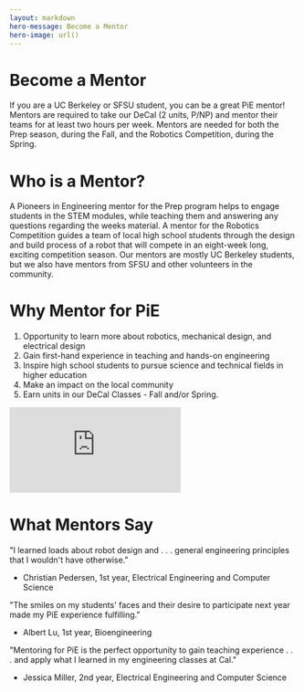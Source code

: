 ```yaml
---
layout: markdown
hero-message: Become a Mentor
hero-image: url()
---
```


# Become a Mentor
If you are a UC Berkeley or SFSU student, you can be a great PiE mentor! Mentors are required to take our DeCal (2 units, P/NP) and mentor their teams for at least two hours per week.  Mentors are needed for both the Prep season, during the Fall, and the Robotics Competition, during the Spring.

# Who is a Mentor?
A Pioneers in Engineering mentor for the Prep program helps to engage students in the STEM modules, while teaching them and answering any questions regarding the weeks material.  A mentor for the Robotics Competition guides a team of local high school students through the design and build process of a robot that will compete in an eight-week long, exciting competition season. Our mentors are mostly UC Berkeley students, but we also have mentors from SFSU and other volunteers in the community.

# Why Mentor for PiE
1. Opportunity to learn more about robotics, mechanical design, and electrical design
2. Gain first-hand experience in teaching and hands-on engineering
3. Inspire high school students to pursue science and technical fields in higher education
4. Make an impact on the local community
5. Earn units in our DeCal Classes - Fall and/or Spring.

<div class="container-fluid">
    <div class="embed-responsive embed-responsive-16-by-9">
        <iframe class="embed-responsive-item" src="https://www.youtube.com/embed/zQPqf-cxs0A" frameborder="0" allowfullscreen></iframe>
    </div>
</div>

# What Mentors Say

"I learned loads about robot design and . . . general engineering principles that I wouldn't have otherwise."
- Christian Pedersen, 1st year, Electrical Engineering and Computer Science

"The smiles on my students' faces and their desire to participate next year made my PiE experience fulfilling."
- Albert Lu, 1st year, Bioengineering

"Mentoring for PiE is the perfect opportunity to gain teaching experience . . . and apply what I learned in my engineering classes at Cal."
- Jessica Miller, 2nd year, Electrical Engineering and Computer Science
